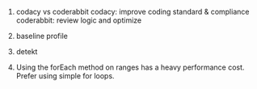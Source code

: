 1. codacy vs coderabbit
	codacy: improve coding standard & compliance
	coderabbit: review logic and optimize

2. baseline profile

3. detekt

4. Using the forEach method on ranges has a heavy performance cost. Prefer using simple for loops.